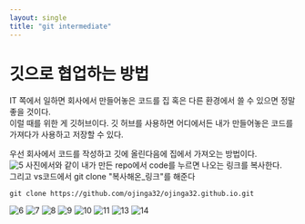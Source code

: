 ```yaml
---
layout: single
title: "git intermediate"
---
```


# 깃으로 협업하는 방법

IT 쪽에서 일하면 회사에서 만들어놓은 코드를 집 혹은 다른 환경에서 쓸 수 있으면 정말 좋을 것이다.<br/>
이럴 때를 위한 게 깃허브이다. 깃 허브를 사용하면 어디에서든 내가 만들어놓은 코드를 가져다가 사용하고 저장할 수 있다.<br/>

우선 회사에서 코드를 작성하고 깃에 올린다음에 집에서 가져오는 방법이다.<br/>
![5](https://github.com/ojinga32/ojinga32.github.io/assets/133554766/d315a24b-6bd8-495f-9339-a8d6d91915e1)
사진에서와 같이 내가 만든 repo에서 code를 누르면 나오는 링크를 복사한다.<br/>
그리고 vs코드에서 git clone "복사해온_링크"를 해준다<br/>
<pre><code>git clone https://github.com/ojinga32/ojinga32.github.io.git</code></pre>

![6](https://github.com/ojinga32/ojinga32.github.io/assets/133554766/ad9665f5-60c2-4851-83cc-65f50834d67f)
![7](https://github.com/ojinga32/ojinga32.github.io/assets/133554766/12af6b1f-be70-4401-977f-869c6395ae5a)
![8](https://github.com/ojinga32/ojinga32.github.io/assets/133554766/6e0729a1-8451-46db-aad4-a870843c22d3)
![9](https://github.com/ojinga32/ojinga32.github.io/assets/133554766/203ad2e0-1eca-4520-8ef2-99abadb98a34)
![10](https://github.com/ojinga32/ojinga32.github.io/assets/133554766/09d6dbea-69d4-4b78-a31d-555d3fcb3dd0)
![11](https://github.com/ojinga32/ojinga32.github.io/assets/133554766/4c934e89-1a61-4903-b032-b24bde919fbd)
![13](https://github.com/ojinga32/ojinga32.github.io/assets/133554766/465542c8-c88f-4b52-bf9c-b8b35a3967ef)
![14](https://github.com/ojinga32/ojinga32.github.io/assets/133554766/0750b813-e506-4170-bcf1-0a9418a20ea3)

